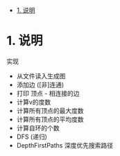 <!-- TOC -->

- [1. 说明](#1-说明)

<!-- /TOC -->



<a id="markdown-1-说明" name="1-说明"></a>
# 1. 说明


实现
* 从文件读入生成图
* 添加边 ([非]连通)
* 打印 顶点 - 相连接的边
* 计算v的度数
* 计算所有顶点的最大度数
* 计算所有顶点的平均度数
* 计算自环的个数
* DFS (递归)
* DepthFirstPaths 深度优先搜索路径
